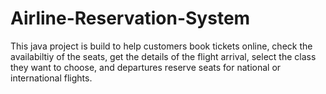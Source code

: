 # Airline-Reservation-System
This java project is build to help customers book tickets online, check the availabiltiy of the seats, get the details of the flight arrival, select the class they want to choose, and departures reserve seats for national or international flights. 

